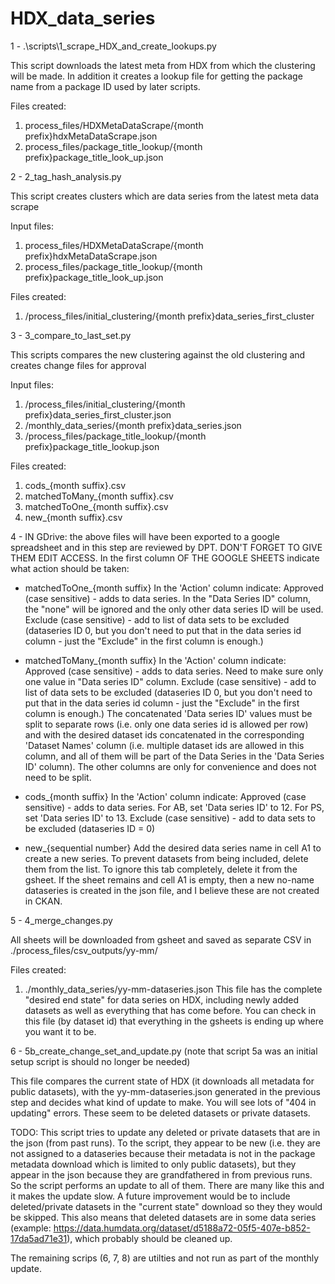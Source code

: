 # HDX_data_series

1 - .\scripts\1_scrape_HDX_and_create_lookups.py

This script downloads the latest meta from HDX from which the clustering will be made. In addition it creates a lookup file for getting the package name from a package ID used by later scripts.

Files created:

1. process_files/HDXMetaDataScrape/{month prefix}hdxMetaDataScrape.json
2. process_files/package_title_lookup/{month prefix}package_title_look_up.json

2 - 2_tag_hash_analysis.py

This script creates clusters which are data series from the latest meta data scrape

Input files:
1. process_files/HDXMetaDataScrape/{month prefix}hdxMetaDataScrape.json
2. process_files/package_title_lookup/{month prefix}package_title_look_up.json

Files created:
1. /process_files/initial_clustering/{month prefix}data_series_first_cluster

3 - 3_compare_to_last_set.py

This scripts compares the new clustering against the old clustering and creates change files for approval

Input files:
1. /process_files/initial_clustering/{month prefix}data_series_first_cluster.json
2. /monthly_data_series/{month prefix}data_series.json
3. /process_files/package_title_lookup/{month prefix}package_title_lookup.json

Files created:
1. cods_{month suffix}.csv
2. matchedToMany_{month suffix}.csv
3. matchedToOne_{month suffix}.csv
4. new_{month suffix}.csv

4 - IN GDrive: the above files will have been exported to a google spreadsheet and in this step are reviewed by DPT. DON'T FORGET TO GIVE THEM EDIT ACCESS. In the first column OF THE GOOGLE SHEETS indicate what action should be taken:

- matchedToOne_{month suffix}
In the 'Action' column indicate:
Approved (case sensitive) - adds to data series. In the "Data Series ID" column, the "none" will be ignored and the only other data series ID will be used.
Exclude (case sensitive) - add to list of data sets to be excluded (dataseries ID 0, but you don't need to put that in the data series id column - just the "Exclude" in the first column is enough.)

- matchedToMany_{month suffix}
In the 'Action' column indicate:
Approved (case sensitive) - adds to data series. Need to make sure only one value in "Data series ID" column.
Exclude (case sensitive) - add to list of data sets to be excluded (dataseries ID 0, but you don't need to put that in the data series id column - just the "Exclude" in the first column is enough.)
The concatenated 'Data series ID' values must be split to separate rows (i.e. only one data series id is allowed per row) and with the desired dataset ids concatenated in the corresponding 'Dataset Names' column (i.e. multiple dataset ids are allowed in this column, and all of them will be part of the Data Series in the 'Data Series ID' column). The other columns are only for convenience and does not need to be split.

- cods_{month suffix}
In the 'Action' column indicate:
Approved (case sensitive) - adds to data series. For AB, set 'Data series ID' to 12. For PS, set 'Data series ID' to 13.
Exclude (case sensitive) - add to data sets to be excluded (dataseries ID = 0)

- new_{sequential number}
Add the desired data series name in cell A1 to create a new series. 
To prevent datasets from being included, delete them from the list.
To ignore this tab completely, delete it from the gsheet. If the sheet remains and cell A1 is empty, then a new no-name dataseries is created in the json file, and I believe these are not created in CKAN.

5 - 4_merge_changes.py

All sheets will be downloaded from gsheet and saved as separate CSV in ./process_files/csv_outputs/yy-mm/  

Files created:
1. ./monthly_data_series/yy-mm-dataseries.json
This file has the complete "desired end state" for data series on HDX, including newly added datasets as well as everything that has come before. You can check in this file (by dataset id) that everything in the gsheets is ending up where you want it to be.

6 - 5b_create_change_set_and_update.py (note that script 5a was an initial setup script is should no longer be needed)

This file compares the current state of HDX (it downloads all metadata for public datasets), with the yy-mm-dataseries.json generated in the previous step and decides what kind of update to make. You will see lots of "404 in updating" errors. These seem to be deleted datasets or private datasets.

TODO: This script tries to update any deleted or private datasets that are in the json (from past runs). To the script, they appear to be new (i.e. they are not assigned to a dataseries because their metadata is not in the package metadata download which is limited to only public datasets), but they appear in the json because they are grandfathered in from previous runs. So the script performs an update to all of them. There are many like this and it makes the update slow. A future improvement would be to include deleted/private datasets in the "current state" download so they they would be skipped. This also means that deleted datasets are in some data series (example: https://data.humdata.org/dataset/d5188a72-05f5-407e-b852-17da5ad71e31), which probably should be cleaned up.


The remaining scrips (6, 7, 8) are utilties and not run as part of the monthly update.
